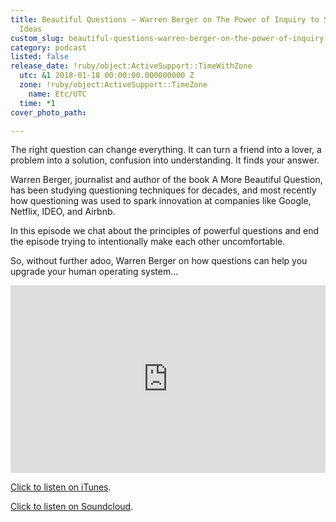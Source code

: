```yaml
---
title: Beautiful Questions – Warren Berger on The Power of Inquiry to Spark Breakthrough
  Ideas
custom_slug: beautiful-questions-warren-berger-on-the-power-of-inquiry-to-spark-breakthrough-ideas
category: podcast
listed: false
release_date: !ruby/object:ActiveSupport::TimeWithZone
  utc: &1 2018-01-18 00:00:00.000000000 Z
  zone: !ruby/object:ActiveSupport::TimeZone
    name: Etc/UTC
  time: *1
cover_photo_path: 

---
```

The right question can change everything. It can turn a friend into a lover, a problem into a solution, confusion into understanding. It finds your answer.

Warren Berger, journalist and author of the book A More Beautiful Question, has been studying questioning techniques for decades, and most recently how questioning was used to spark innovation at companies like Google, Netflix, IDEO, and Airbnb.

In this episode we chat about the principles of powerful questions and end the episode trying to intentionally make each other uncomfortable.

So, without further adoo, Warren Berger on how questions can help you upgrade your human operating system…

<iframe width="100%" height="300" scrolling="no" frameborder="no" allow="autoplay" src="https://w.soundcloud.com/player/?url=https%3A//api.soundcloud.com/tracks/384753305&amp;color=%23317cb3&amp;auto_play=false&amp;hide_related=true&amp;show_comments=false&amp;show_user=true&amp;show_reposts=false&amp;show_teaser=true&amp;visual=true"></iframe>

[Click to listen on iTunes](https://itunes.apple.com/us/podcast/positivity-podcast-with-make-school/id1090239384?mt=2).

[Click to listen on Soundcloud](https://soundcloud.com/positivity-dan).